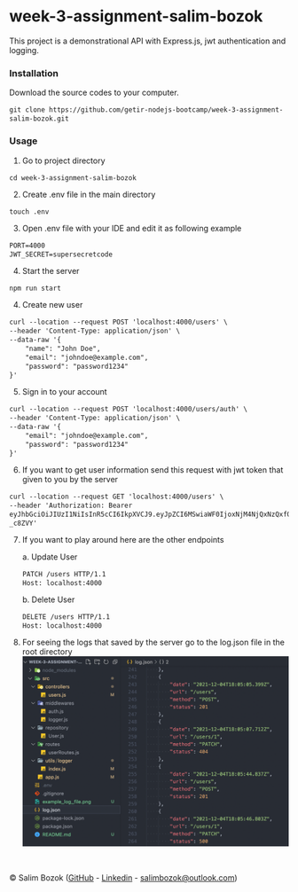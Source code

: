 # week-3-assignment-salim-bozok

This project is a demonstrational API with Express.js, jwt authentication and logging.

### Installation

Download the source codes to your computer.

```
git clone https://github.com/getir-nodejs-bootcamp/week-3-assignment-salim-bozok.git
```

### Usage

1. Go to project directory

```
cd week-3-assignment-salim-bozok
```

2. Create .env file in the main directory

```
touch .env
```

3. Open .env file with your IDE and edit it as following example

```
PORT=4000
JWT_SECRET=supersecretcode
```

4. Start the server

```
npm run start
```

4. Create new user

```
curl --location --request POST 'localhost:4000/users' \
--header 'Content-Type: application/json' \
--data-raw '{
    "name": "John Doe",
    "email": "johndoe@example.com",
    "password": "password1234"
}'
```

5. Sign in to your account

```
curl --location --request POST 'localhost:4000/users/auth' \
--header 'Content-Type: application/json' \
--data-raw '{
    "email": "johndoe@example.com",
    "password": "password1234"
}'
```

6. If you want to get user information send this request with jwt token that given to you by the server

```
curl --location --request GET 'localhost:4000/users' \
--header 'Authorization: Bearer eyJhbGciOiJIUzI1NiIsInR5cCI6IkpXVCJ9.eyJpZCI6MSwiaWF0IjoxNjM4NjQxNzQxfQ.lF8_jlzMZFadtnIP0WX844thGZ3PNCLRc7LR-_c8ZVY'
```

7. If you want to play around here are the other endpoints

   a. Update User

   ```
   PATCH /users HTTP/1.1
   Host: localhost:4000
   ```

   b. Delete User

   ```
   DELETE /users HTTP/1.1
   Host: localhost:4000
   ```

8. For seeing the logs that saved by the server go to the log.json file in the root directory
   ![An example of the log.json file](./example_log_file.png)

<br />

© Salim Bozok ([GitHub](https://github.com/nebisin) - [Linkedin](https://www.linkedin.com/in/salimbozok/) - <salimbozok@outlook.com>)
